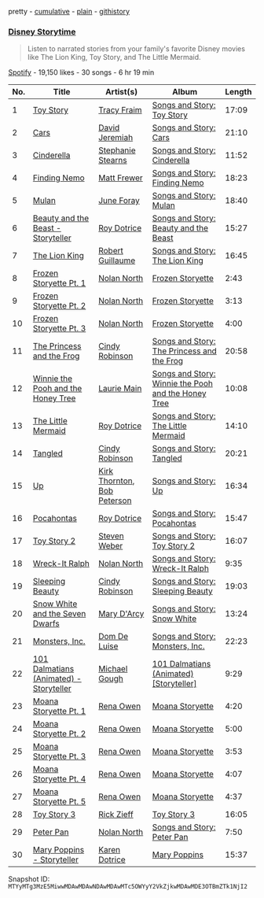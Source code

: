 pretty - [cumulative](/playlists/cumulative/37i9dQZF1DWUpLoMa4BXi9.md) - [plain](/playlists/plain/37i9dQZF1DWUpLoMa4BXi9) - [githistory](https://github.githistory.xyz/mackorone/spotify-playlist-archive/blob/main/playlists/plain/37i9dQZF1DWUpLoMa4BXi9)

### [Disney Storytime](https://open.spotify.com/playlist/37i9dQZF1DWUpLoMa4BXi9)

> Listen to narrated stories from your family's favorite Disney movies like The Lion King, Toy Story, and The Little Mermaid.

[Spotify](https://open.spotify.com/user/spotify) - 19,150 likes - 30 songs - 6 hr 19 min

| No. | Title | Artist(s) | Album | Length |
|---|---|---|---|---|
| 1 | [Toy Story](https://open.spotify.com/track/1Wmh8p0aXrmsHr9SIDa2C0) | [Tracy Fraim](https://open.spotify.com/artist/2xwU2gl00FjOwi144I95pT) | [Songs and Story: Toy Story](https://open.spotify.com/album/7wVXtE61CeppA7IDVJqYa2) | 17:09 |
| 2 | [Cars](https://open.spotify.com/track/4xZ2V2v1et5VjIEluggjU6) | [David Jeremiah](https://open.spotify.com/artist/6xfFLUCUej7qZquVQL2NNL) | [Songs and Story: Cars](https://open.spotify.com/album/33hGKXr2ZQKt8dU1PRHvoW) | 21:10 |
| 3 | [Cinderella](https://open.spotify.com/track/758ehxhBBJFGukUrEgnTjD) | [Stephanie Stearns](https://open.spotify.com/artist/3gUxQ3NNbJmUZgZ2wtFcBl) | [Songs and Story: Cinderella](https://open.spotify.com/album/1d4rBfCtXPqkphzbvjokLa) | 11:52 |
| 4 | [Finding Nemo](https://open.spotify.com/track/2DLn7ObdemNc73MhPSRdBN) | [Matt Frewer](https://open.spotify.com/artist/0ikq8TVuhiHn7ZJDWNbAgS) | [Songs and Story: Finding Nemo](https://open.spotify.com/album/2LZ46md4ArNMnuJXA8kpuX) | 18:23 |
| 5 | [Mulan](https://open.spotify.com/track/7hbhqm0b0MZkxmvy4koUtV) | [June Foray](https://open.spotify.com/artist/74QodIrto2Mb8RcA06EuUa) | [Songs and Story: Mulan](https://open.spotify.com/album/1VAL3EDyf93TIh7DvHsUZJ) | 18:40 |
| 6 | [Beauty and the Beast \- Storyteller](https://open.spotify.com/track/6G7rgYtkZyixcRWs7HiByE) | [Roy Dotrice](https://open.spotify.com/artist/5DB0TjFJRAPRUdfIVWYJXm) | [Songs and Story: Beauty and the Beast](https://open.spotify.com/album/6xHfaSDeF1brCSHBeBmMSG) | 15:27 |
| 7 | [The Lion King](https://open.spotify.com/track/6PetSewV4L1gKLOAcHDLcD) | [Robert Guillaume](https://open.spotify.com/artist/5ohxmJ6nh8Dx2WFzudufCl) | [Songs and Story: The Lion King](https://open.spotify.com/album/3EnWuUDDMGoDKX3V8QwRdg) | 16:45 |
| 8 | [Frozen Storyette Pt\. 1](https://open.spotify.com/track/5QyxZGonXF7bV7Cs4FEVNT) | [Nolan North](https://open.spotify.com/artist/6BKh5PiiIVM7K2aTtS60cU) | [Frozen Storyette](https://open.spotify.com/album/1q4t1CM7JOIR6HhMwzQtKr) | 2:43 |
| 9 | [Frozen Storyette Pt\. 2](https://open.spotify.com/track/2uEFakDjYJ83pcQZaFauzb) | [Nolan North](https://open.spotify.com/artist/6BKh5PiiIVM7K2aTtS60cU) | [Frozen Storyette](https://open.spotify.com/album/1q4t1CM7JOIR6HhMwzQtKr) | 3:13 |
| 10 | [Frozen Storyette Pt\. 3](https://open.spotify.com/track/2JjVwdiEkZAcsuLJ8nUJef) | [Nolan North](https://open.spotify.com/artist/6BKh5PiiIVM7K2aTtS60cU) | [Frozen Storyette](https://open.spotify.com/album/1q4t1CM7JOIR6HhMwzQtKr) | 4:00 |
| 11 | [The Princess and the Frog](https://open.spotify.com/track/68dktL7vR4B95u3CruMGUt) | [Cindy Robinson](https://open.spotify.com/artist/7Cky42ttadk7opBWW0yi38) | [Songs and Story: The Princess and the Frog](https://open.spotify.com/album/1tbd2iI63LXvBon9yEP4gT) | 20:58 |
| 12 | [Winnie the Pooh and the Honey Tree](https://open.spotify.com/track/081NFksE4D3T6AaQd6hMIx) | [Laurie Main](https://open.spotify.com/artist/4ViMrlaRqnmthdHRk0NDQy) | [Songs and Story: Winnie the Pooh and the Honey Tree](https://open.spotify.com/album/2h7GDf31ar6zI2SkHrQ9TE) | 10:08 |
| 13 | [The Little Mermaid](https://open.spotify.com/track/175Hp7R2vZCPJSB0PcYuqp) | [Roy Dotrice](https://open.spotify.com/artist/5DB0TjFJRAPRUdfIVWYJXm) | [Songs and Story: The Little Mermaid](https://open.spotify.com/album/487TgoOliAew4DIQTr7Ak8) | 14:10 |
| 14 | [Tangled](https://open.spotify.com/track/16IKUZbb64LoX2sOrdxFeb) | [Cindy Robinson](https://open.spotify.com/artist/7Cky42ttadk7opBWW0yi38) | [Songs and Story: Tangled](https://open.spotify.com/album/1E8pqXmmxlhn8soDCXabfF) | 20:21 |
| 15 | [Up](https://open.spotify.com/track/4qaG0e6gWNuuxGBnNuyzuW) | [Kirk Thornton](https://open.spotify.com/artist/15unNxeCj0UZ7g3RM1bdt1), [Bob Peterson](https://open.spotify.com/artist/2YgtFNJmLJ0DzhaTWRiO5O) | [Songs and Story: Up](https://open.spotify.com/album/4DntPIfqiquBzgbmFee7u2) | 16:34 |
| 16 | [Pocahontas](https://open.spotify.com/track/5OOJEvD0XGaLo02p4bswY6) | [Roy Dotrice](https://open.spotify.com/artist/5DB0TjFJRAPRUdfIVWYJXm) | [Songs and Story: Pocahontas](https://open.spotify.com/album/6uCMCobTioiSEnMgUle7uj) | 15:47 |
| 17 | [Toy Story 2](https://open.spotify.com/track/5oY2u1iRFNoFy0ScuxoFjX) | [Steven Weber](https://open.spotify.com/artist/5q29Mh9QFJpcnPSZXMwjQ6) | [Songs and Story: Toy Story 2](https://open.spotify.com/album/6uRo9YVZYotOAT7YiAn21c) | 16:07 |
| 18 | [Wreck\-It Ralph](https://open.spotify.com/track/3FEx5KiBaGmrJq0u094qjo) | [Nolan North](https://open.spotify.com/artist/6BKh5PiiIVM7K2aTtS60cU) | [Songs and Story: Wreck\-It Ralph](https://open.spotify.com/album/6IAqezhgjV6UskVCCcwK10) | 9:35 |
| 19 | [Sleeping Beauty](https://open.spotify.com/track/5igPvKQ6hLqSVLGibysbSw) | [Cindy Robinson](https://open.spotify.com/artist/7Cky42ttadk7opBWW0yi38) | [Songs and Story: Sleeping Beauty](https://open.spotify.com/album/0g9VcAua5r6AIaQs2BINWu) | 19:03 |
| 20 | [Snow White and the Seven Dwarfs](https://open.spotify.com/track/0x7Q063J96VqFLKIKnlZEM) | [Mary D'Arcy](https://open.spotify.com/artist/6QSxC78BCVazLwA28o0sDc) | [Songs and Story: Snow White](https://open.spotify.com/album/2cWFLGizkUaUWDjMeh7wP8) | 13:24 |
| 21 | [Monsters, Inc.](https://open.spotify.com/track/7ETl2ZrFKwLjS9Lzivpg3G) | [Dom De Luise](https://open.spotify.com/artist/2o76Naw3g8vbPe18S9Hscy) | [Songs and Story: Monsters, Inc.](https://open.spotify.com/album/6PekV9VFO61iS9M1qqUZPg) | 22:23 |
| 22 | [101 Dalmatians \(Animated\) \- Storyteller](https://open.spotify.com/track/7862XC8i1wphnOtlspiSyA) | [Michael Gough](https://open.spotify.com/artist/1UUNseJdZHwfIUzoaGUD3l) | [101 Dalmatians \(Animated\) \[Storyteller\]](https://open.spotify.com/album/62SOQWaxuV2EzQwyqOSOpQ) | 9:29 |
| 23 | [Moana Storyette Pt\. 1](https://open.spotify.com/track/1I6H2p3cWeBNoEakXnY58G) | [Rena Owen](https://open.spotify.com/artist/6Dafb6Wwn8a120IfghVSqe) | [Moana Storyette](https://open.spotify.com/album/3WsxUDFhioIDuNfTM7Shk4) | 4:20 |
| 24 | [Moana Storyette Pt\. 2](https://open.spotify.com/track/6oQoHy85zaMXxlkue6XENN) | [Rena Owen](https://open.spotify.com/artist/6Dafb6Wwn8a120IfghVSqe) | [Moana Storyette](https://open.spotify.com/album/3WsxUDFhioIDuNfTM7Shk4) | 5:00 |
| 25 | [Moana Storyette Pt\. 3](https://open.spotify.com/track/6yYwjVzl2JsqfecmRxqvOk) | [Rena Owen](https://open.spotify.com/artist/6Dafb6Wwn8a120IfghVSqe) | [Moana Storyette](https://open.spotify.com/album/3WsxUDFhioIDuNfTM7Shk4) | 3:53 |
| 26 | [Moana Storyette Pt\. 4](https://open.spotify.com/track/6QwXGukcE0K9cdQUcyrBUE) | [Rena Owen](https://open.spotify.com/artist/6Dafb6Wwn8a120IfghVSqe) | [Moana Storyette](https://open.spotify.com/album/3WsxUDFhioIDuNfTM7Shk4) | 4:07 |
| 27 | [Moana Storyette Pt\. 5](https://open.spotify.com/track/2kV2w875efCDW2cEtGAtvP) | [Rena Owen](https://open.spotify.com/artist/6Dafb6Wwn8a120IfghVSqe) | [Moana Storyette](https://open.spotify.com/album/3WsxUDFhioIDuNfTM7Shk4) | 4:37 |
| 28 | [Toy Story 3](https://open.spotify.com/track/2Yf0fbv6Ph0kxTOuqvfWpY) | [Rick Zieff](https://open.spotify.com/artist/5TYQBrQvIuhdPPP3TjP5aA) | [Toy Story 3](https://open.spotify.com/album/2B7fuddDJd5ZT2P096Wmyv) | 16:05 |
| 29 | [Peter Pan](https://open.spotify.com/track/6DcUpWBWAM3Ayqhs8vdqrW) | [Nolan North](https://open.spotify.com/artist/6BKh5PiiIVM7K2aTtS60cU) | [Songs and Story: Peter Pan](https://open.spotify.com/album/1PYq2vd60V10HsdOWjfpTH) | 7:50 |
| 30 | [Mary Poppins \- Storyteller](https://open.spotify.com/track/3MzsifNRt15WBoc6u7PLul) | [Karen Dotrice](https://open.spotify.com/artist/2vHx2wi7daCLxHL0jKOZiz) | [Mary Poppins](https://open.spotify.com/album/2xjTIjw6eUd2lXPxC9uxAb) | 15:37 |

Snapshot ID: `MTYyMTg3MzE5MiwwMDAwMDAwNDAwMDAwMTc5OWYyY2VkZjkwMDAwMDE3OTBmZTk1NjI2`

